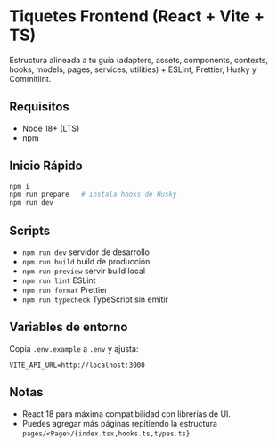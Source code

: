 # Tiquetes Frontend (React + Vite + TS)

Estructura alineada a tu guía (adapters, assets, components, contexts, hooks, models, pages, services, utilities) + ESLint, Prettier, Husky y Commitlint.

## Requisitos
- Node 18+ (LTS)
- npm

## Inicio Rápido
```bash
npm i
npm run prepare   # instala hooks de Husky
npm run dev
```

## Scripts
- `npm run dev` servidor de desarrollo
- `npm run build` build de producción
- `npm run preview` servir build local
- `npm run lint` ESLint
- `npm run format` Prettier
- `npm run typecheck` TypeScript sin emitir

## Variables de entorno
Copia `.env.example` a `.env` y ajusta:
```
VITE_API_URL=http://localhost:3000
```

## Notas
- React 18 para máxima compatibilidad con librerías de UI.
- Puedes agregar más páginas repitiendo la estructura `pages/<Page>/{index.tsx,hooks.ts,types.ts}`.
